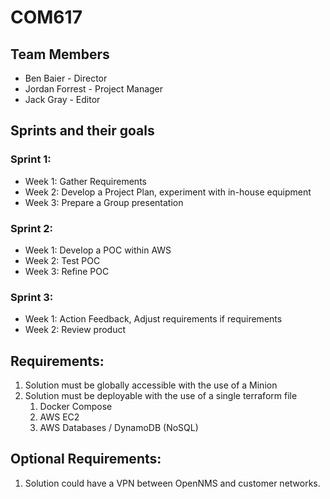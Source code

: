 # COM617

## Team Members
* Ben Baier - Director
* Jordan Forrest - Project Manager
* Jack Gray - Editor


## Sprints and their goals
### Sprint 1:
* Week 1: Gather Requirements
* Week 2: Develop a Project Plan, experiment with in-house equipment
* Week 3: Prepare a Group presentation

### Sprint 2:
* Week 1: Develop a POC within AWS
* Week 2: Test POC
* Week 3: Refine POC

### Sprint 3:
* Week 1: Action Feedback, Adjust requirements if requirements
* Week 2: Review product



## Requirements:
1. Solution must be globally accessible with the use of a Minion
2. Solution must be deployable with the use of a single terraform file
    1. Docker Compose
    2. AWS EC2
    3. AWS Databases / DynamoDB (NoSQL)



## Optional Requirements:
1. Solution could have a VPN between OpenNMS and customer networks.


